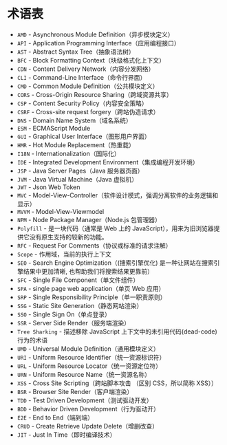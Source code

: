 # 术语表

- `AMD` - Asynchronous Module Definition（异步模块定义）
- `API` - Application Programming Interface（应用编程接口）
- `AST` - Abstract Syntax Tree（抽象语法树）
- `BFC` - Block Formatting Context（块级格式化上下文）
- `CDN` - Content Delivery Network（内容分发网络）
- `CLI` - Command-Line Interface（命令行界面）
- `CMD` - Common Module Definition（公共模块定义）
- `CORS` - Cross-Origin Resource Sharing（跨域资源共享）
- `CSP` - Content Security Policy（内容安全策略）
- `CSRF` - Cross-site request forgery（跨站伪造请求）
- `DNS` - Domain Name System（域名系统）
- `ESM` - ECMAScript Module
- `GUI` - Graphical User Interface（图形用户界面）
- `HMR` - Hot Module Replacement（热重载）
- `I18N` - Internationalization（国际化）
- `IDE` - Integrated Development Environment（集成编程开发环境）
- `JSP` - Java Server Pages（Java 服务器页面）
- `JVM` - Java Virtual Machine（Java 虚拟机）
- `JWT` - Json Web Token
- `MVC` - Model-View-Controller（软件设计模式，强调分离软件的业务逻辑和显示）
- `MVVM` - Model-View-Viewmodel
- `NPM` - Node Package Manager（Node.js 包管理器）
- `Polyfill` - 是一块代码（通常是 Web 上的 JavaScript），用来为旧浏览器提供它没有原生支持的较新的功能。
- `RFC` - Request For Comments（协议或标准的请求注解）
- `Scope` - 作用域，当前的执行上下文
- `SEO` - Search Engine Optimization（(搜索引擎优化) 是一种让网站在搜索引擎结果中更加清晰, 也帮助我们将搜索结果更靠前）
- `SFC` - Single File Component（单文件组件）
- `SPA` - single page web application（单页 Web 应用）
- `SRP` - Single Responsibility Principle（单一职责原则）
- `SSG` - Static Site Generation（静态网站渲染）
- `SSO` - Single Sign On（单点登录）
- `SSR` - Server Side Render（服务端渲染）
- `Tree Sharking` - 描述移除 JavaScript 上下文中的未引用代码(dead-code) 行为的术语
- `UMD` - Universal Module Definition（通用模块定义）
- `URI` - Uniform Resource Identifier（统一资源标识符）
- `URL` - Uniform Resource Locator（统一资源定位符）
- `URN` - Uniform Resource Name（统一资源名称）
- `XSS` - Cross Site Scripting（跨站脚本攻击 （区别 CSS，所以简称 XSS））
- `BSR` - Browser Site Render（客户端渲染）
- `TDD` - Test Driven Development（测试驱动开发）
- `BDD` - Behavior Driven Development（行为驱动开）
- `E2E` - End to End（端到端）
- `CRUD` - Create Retrieve Update Delete（增删改查）
- `JIT` - Just In Time（即时编译技术）
